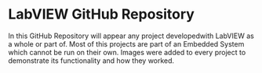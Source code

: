 # LabVIEW GitHub Repository

In this GitHub Repository will appear any project developedwith LabVIEW as a 
whole or part of. Most of this projects are part of an Embedded System which
cannot be run on their own. Images were added to every project to demonstrate 
its functionality and how they worked.
